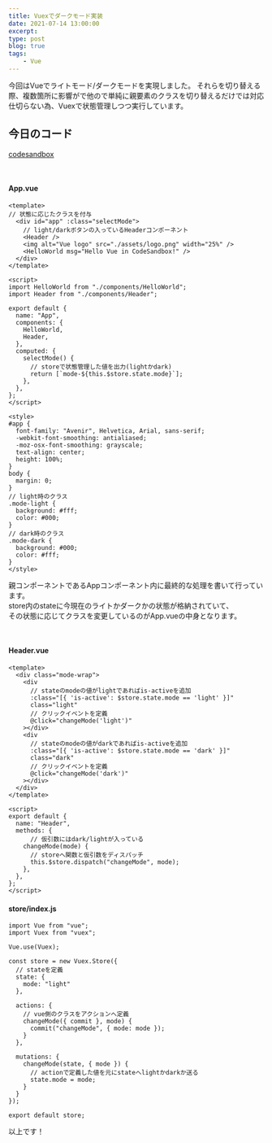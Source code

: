 ```yaml
---
title: Vuexでダークモード実装
date: 2021-07-14 13:00:00
excerpt:
type: post
blog: true
tags:
    - Vue
---
```


今回はVueでライトモード/ダークモードを実現しました。
それらを切り替える際、複数箇所に影響がで他ので単純に親要素のクラスを切り替えるだけでは対応仕切らない為、Vuexで状態管理しつつ実行しています。
<br>


## 今日のコード
[codesandbox](https://codesandbox.io/s/sleepy-browser-3tmjl?file=/src/App.vue)

<br>

#### App.vue

```
<template>
// 状態に応じたクラスを付与
  <div id="app" :class="selectMode">
    // light/darkボタンの入っているHeaderコンポーネント
    <Header />
    <img alt="Vue logo" src="./assets/logo.png" width="25%" />
    <HelloWorld msg="Hello Vue in CodeSandbox!" />
  </div>
</template>

<script>
import HelloWorld from "./components/HelloWorld";
import Header from "./components/Header";

export default {
  name: "App",
  components: {
    HelloWorld,
    Header,
  },
  computed: {
    selectMode() {
      // storeで状態管理した値を出力(lightかdark)
      return [`mode-${this.$store.state.mode}`];
    },
  },
};
</script>

<style>
#app {
  font-family: "Avenir", Helvetica, Arial, sans-serif;
  -webkit-font-smoothing: antialiased;
  -moz-osx-font-smoothing: grayscale;
  text-align: center;
  height: 100%;
}
body {
  margin: 0;
}
// light時のクラス
.mode-light {
  background: #fff;
  color: #000;
}
// dark時のクラス
.mode-dark {
  background: #000;
  color: #fff;
}
</style>
```

親コンポーネントであるAppコンポーネント内に最終的な処理を書いて行っています。  
store内のstateに今現在のライトかダークかの状態が格納されていて、  
その状態に応じてクラスを変更しているのがApp.vueの中身となります。

<br>

#### Header.vue

```
<template>
  <div class="mode-wrap">
    <div
      // stateのmodeの値がlightであればis-activeを追加
      :class="[{ 'is-active': $store.state.mode == 'light' }]"
      class="light"
      // クリックイベントを定義
      @click="changeMode('light')"
    ></div>
    <div
      // stateのmodeの値がdarkであればis-activeを追加
      :class="[{ 'is-active': $store.state.mode == 'dark' }]"
      class="dark"
      // クリックイベントを定義
      @click="changeMode('dark')"
    ></div>
  </div>
</template>

<script>
export default {
  name: "Header",
  methods: {
      // 仮引数にはdark/lightが入っている
    changeMode(mode) {
      // storeへ関数と仮引数をディスパッチ
      this.$store.dispatch("changeMode", mode);
    },
  },
};
</script>
```

#### store/index.js

```
import Vue from "vue";
import Vuex from "vuex";

Vue.use(Vuex);

const store = new Vuex.Store({
  // stateを定義
  state: {
    mode: "light"
  },

  actions: {
    // vue側のクラスをアクションへ定義
    changeMode({ commit }, mode) {
      commit("changeMode", { mode: mode });
    }
  },

  mutations: {
    changeMode(state, { mode }) {
      // actionで定義した値を元にstateへlightかdarkか送る
      state.mode = mode;
    }
  }
});

export default store;

```

以上です！